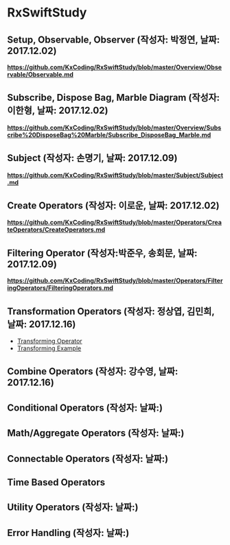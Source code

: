 # RxSwiftStudy

## Setup, Observable, Observer (작성자: 박정연, 날짜: 2017.12.02)
**https://github.com/KxCoding/RxSwiftStudy/blob/master/Overview/Observable/Observable.md**

## Subscribe, Dispose Bag, Marble Diagram (작성자: 이한형, 날짜: 2017.12.02)
**https://github.com/KxCoding/RxSwiftStudy/blob/master/Overview/Subscribe%20DisposeBag%20Marble/Subscribe_DisposeBag_Marble.md**

## Subject (작성자: 손명기, 날짜: 2017.12.09)
**https://github.com/KxCoding/RxSwiftStudy/blob/master/Subject/Subject.md**

## Create Operators (작성자: 이로운, 날짜: 2017.12.02)
**https://github.com/KxCoding/RxSwiftStudy/blob/master/Operators/CreateOperators/CreateOperators.md**

## Filtering Operator (작성자:박준우, 송회문, 날짜: 2017.12.09)
**https://github.com/KxCoding/RxSwiftStudy/blob/master/Operators/FilteringOperators/FilteringOperators.md**

## Transformation Operators (작성자: 정상엽, 김민희, 날짜: 2017.12.16)
* [Transforming Operator](https://github.com/KxCoding/RxSwiftStudy/blob/master/Operators/TransformingOperator/TransformingOperator.md) 
* [Transforming Example](https://github.com/KxCoding/RxSwiftStudy/blob/master/Operators/TransformingOperator/Example.md)

## Combine Operators (작성자: 강수영, 날짜: 2017.12.16)

## Conditional Operators (작성자: 날짜:)

## Math/Aggregate Operators (작성자: 날짜:)

## Connectable Operators (작성자: 날짜:)

## Time Based Operators

## Utility Operators (작성자: 날짜:)

## Error Handling (작성자: 날짜:)
